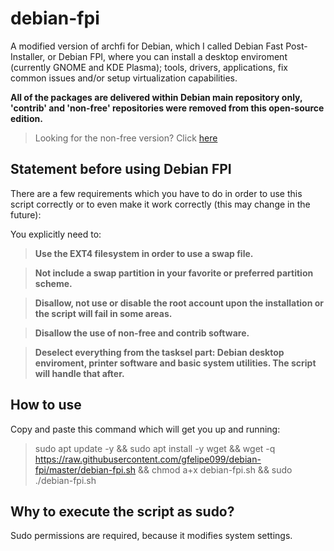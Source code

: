 # debian-fpi
A modified version of archfi for Debian, which I called Debian Fast Post-Installer, or Debian FPI, where you can install a desktop enviroment (currently GNOME and KDE Plasma); tools, drivers, applications, fix common issues and/or setup virtualization capabilities.

**All of the packages are delivered within Debian main repository only, 'contrib' and 'non-free' repositories were removed from this open-source edition.**

> Looking for the non-free version? Click <a href="https://github.com/gfelipe099/debian-fpi/tree/nonfree">here</a></p>

## Statement before using Debian FPI
There are a few requirements which you have to do in order to use this script correctly or to even make it work correctly (this may change in the future):

You explicitly need to:
> **Use the EXT4 filesystem in order to use a swap file.**

> **Not include a swap partition in your favorite or preferred partition scheme.**

> **Disallow, not use or disable the root account upon the installation or the script will fail in some areas.**

> **Disallow the use of non-free and contrib software.**

> **Deselect everything from the tasksel part: Debian desktop enviroment, printer software and basic system utilities. The script will handle that after.**

## How to use
Copy and paste this command which will get you up and running:
> sudo apt update -y && sudo apt install -y wget && wget -q https://raw.githubusercontent.com/gfelipe099/debian-fpi/master/debian-fpi.sh && chmod a+x debian-fpi.sh && sudo ./debian-fpi.sh

## Why to execute the script as sudo?
Sudo permissions are required, because it modifies system settings.
